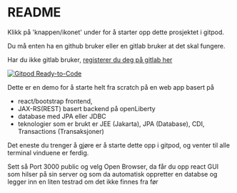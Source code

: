 # README #

Klikk på 'knappen/ikonet' under for å starter opp dette prosjektet i gitpod. 

Du må enten ha en github bruker eller en gitlab bruker at det skal fungere.

Har du ikke gitlab bruker, [registerer du deg på gitlab her](https://gitlab.com/users/sign_up)

[![Gitpod Ready-to-Code](https://img.shields.io/badge/Gitpod-Ready--to--Code-blue?logo=gitpod)](https://gitpod.io/#https://github.com/bwa/demo-app/)

Dette er en demo for å starte helt fra scratch på en web app basert på 

- react/bootstrap frontend, 
- JAX-RS(REST) basert backend på openLiberty
- database med JPA eller JDBC
- teknologier som er brukt er JEE (Jakarta), JPA (Database), CDI, Transactions (Transaksjoner)



Det eneste du trenger å gjøre er å starte dette opp i gitpod, og venter til alle terminal vinduene er ferdig.

Sett så Port 3000 public og velg Open Browser, da får du opp react GUI som hilser på sin server og som da automatisk oppretter en databse og legger inn en liten testrad om det ikke finnes fra før
